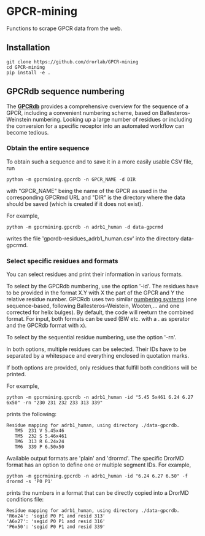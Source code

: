 # GPCR-mining
Functions to scrape GPCR data from the web.

## Installation

    git clone https://github.com/drorlab/GPCR-mining
    cd GPCR-mining
    pip install -e .

## GPCRdb sequence numbering

The [__GPCRdb__](https://gpcrdb.org) provides a comprehensive overview for the sequence of a GPCR, including a convenient numbering scheme, based on Ballesteros-Weinstein numbering.
Looking up a large number of residues or including the conversion for a specific receptor into an automated workflow can become tedious.

### Obtain the entire sequence

To obtain such a sequence and to save it in a more easily usable CSV file, run

    python -m gpcrmining.gpcrdb -n GPCR_NAME -d DIR

with "GPCR_NAME" being the name of the GPCR as used in the corresponding GPCRmd URL and "DIR" is the directory where the data should be saved (which is created if it does not exist).

For example,

    python -m gpcrmining.gpcrdb -n adrb1_human -d data-gpcrmd

writes the file 'gpcrdb-residues_adrb1_human.csv' into the directory data-gpcrmd.

### Select specific residues and formats

You can select residues and print their information in various formats.

To select by the GPCRdb numbering, use the option '-id'. The residues have to be provided in the format X.Y with X the part of the GPCR and Y the relative residue number. 
GPCRdb uses two similar [numbering systems](https://docs.gpcrdb.org/generic_numbering.html) (one sequence-based, following Ballesteros-Weistein, Wooten,... and one corrected for helix bulges).
By default, the code will reeturn the combined format. For input, both formats can be used (BW etc. with a . as sperator and the GPCRdb format with x).

To select by the sequential residue numbering, use the option '-rn'.

In both options, multiple residues can be selected. Their IDs have to be separated by a whitespace and everything enclosed in quotation marks.

If both options are provided, only residues that fulfill both conditions will be printed. 

For example,

    python -m gpcrmining.gpcrdb -n adrb1_human -id "5.45 5x461 6.24 6.27 6x50" -rn "230 231 232 233 313 339"    
    
prints the following:

    Residue mapping for adrb1_human, using directory ./data-gpcrdb.
       TM5  231 V 5.45x46
       TM5  232 S 5.46x461
       TM6  313 R 6.24x24
       TM6  339 P 6.50x50

Available output formats are 'plain' and 'drormd'. The specific DrorMD format has an option to define one or multiple segment IDs.
For example, 

    python -m gpcrmining.gpcrdb -n adrb1_human -id "6.24 6.27 6.50" -f drormd -s 'P0 P1'

prints the numbers in a format that can be directly copied into a DrorMD conditions file:

    Residue mapping for adrb1_human, using directory ./data-gpcrdb.
    'R6x24': 'segid P0 P1 and resid 313'
    'A6x27': 'segid P0 P1 and resid 316'
    'P6x50': 'segid P0 P1 and resid 339'

    
